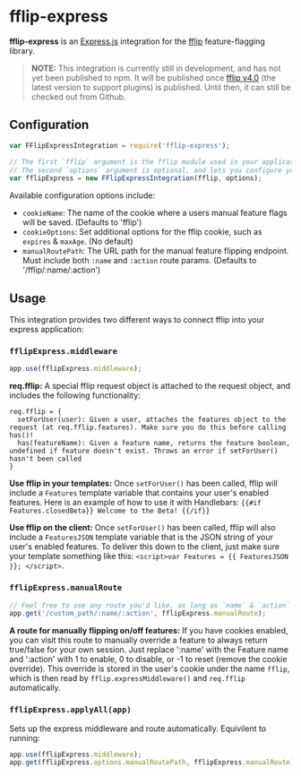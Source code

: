 # fflip-express

**fflip-express** is an [Express.js](http://expressjs.com/) integration for the [fflip](https://github.com/FredKSchott/fflip) feature-flagging library.

> **NOTE:** This integration is currently still in development, and has not yet been published to npm. It will be published once [fflip v4.0](https://github.com/FredKSchott/fflip/pull/15) (the latest version to support plugins) is published. Until then, it can still be checked out from Github.

<!-- ```
npm install fflip-express --save
``` -->

## Configuration

```javascript
var FFlipExpressIntegration = require('fflip-express');

// The first `fflip` argument is the fflip module used in your application
// The second `options` argument is optional, and lets you configure your integration
var fflipExpress = new FFlipExpressIntegration(fflip, options);
```

Available configuration options include:

- `cookieName`: The name of the cookie where a users manual feature flags will be saved. (Defaults to 'fflip')
- `cookieOptions`: Set additional options for the fflip cookie, such as `expires` & `maxAge`. (No default)
- `manualRoutePath`: The URL path for the manual feature flipping endpoint. Must include both `:name` and `:action` route params. (Defaults to '/fflip/:name/:action')


## Usage

This integration provides two different ways to connect fflip into your express application:

### `fflipExpress.middleware`

```javascript
app.use(fflipExpress.middleware);
```

**req.fflip:** A special fflip request object is attached to the request object, and includes the following functionality:

```
req.fflip = {
  setForUser(user): Given a user, attaches the features object to the request (at req.fflip.features). Make sure you do this before calling has()!
  has(featureName): Given a feature name, returns the feature boolean, undefined if feature doesn't exist. Throws an error if setForUser() hasn't been called
}
```

**Use fflip in your templates:** Once `setForUser()` has been called, fflip will include a `Features` template variable that contains your user's enabled features. Here is an example of how to use it with Handlebars: `{{#if Features.closedBeta}} Welcome to the Beta! {{/if}}`

**Use fflip on the client:** Once `setForUser()` has been called, fflip will also include a `FeaturesJSON` template variable that is the JSON string of your user's enabled features. To deliver this down to the client, just make sure your template something like this: `<script>var Features = {{ FeaturesJSON }}; </script>`.


### `fflipExpress.manualRoute`

```javascript
// Feel free to use any route you'd like, as long as `name` & `action` exist as route parameters.
app.get('/custom_path/:name/:action', fflipExpress.manualRoute);
```

**A route for manually flipping on/off features:** If you have cookies enabled, you can visit this route to manually override a feature to always return true/false for your own session. Just replace ':name' with the Feature name and ':action' with 1 to enable, 0 to disable, or -1 to reset (remove the cookie override). This override is stored in the user's cookie under the name `fflip`, which is then read by `fflip.expressMiddleware()` and `req.fflip` automatically.

### `fflipExpress.applyAll(app)`

Sets up the express middleware and route automatically. Equivilent to running:

```javascript
app.use(fflipExpress.middleware);
app.get(fflipExpress.options.manualRoutePath, fflipExpress.manualRoute);
```
